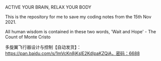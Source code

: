 ACTIVE YOUR BRAIN, RELAX YOUR BODY

This is the repository for me to save my coding notes from the 15th Nov 2021.

All human wisdom is contained in these two words, 'Wait and Hope' - The Count of Monte Cristo


多旋翼飞行器设计与控制【自动发货】：
https://pan.baidu.com/s/1mVcKn8jKslE2KdIpaKZQiA，密码：6688

